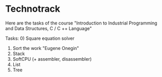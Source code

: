 # Technotrack
Here are the tasks of the course "Introduction to Industrial Programming and Data Structures, C / C ++ Language"

Tasks:
0) Square equation solver
1) Sort the work "Eugene Onegin"
2) Stack
3) SoftCPU (+ assembler, disassembler)
4) List
5) Tree
